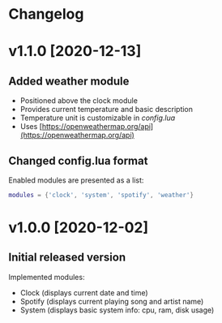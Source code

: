 # Changelog

# v1.1.0 [2020-12-13]

## Added **weather** module

- Positioned above the clock module
- Provides current temperature and basic description
- Temperature unit is customizable in *config.lua*
- Uses [https://openweathermap.org/api](https://openweathermap.org/api)

## Changed config.lua format

Enabled modules are presented as a list: 
```lua
modules = {'clock', 'system', 'spotify', 'weather'}
```


# v1.0.0 [2020-12-02]

## Initial released version

Implemented modules:
- Clock (displays current date and time)
- Spotify (displays current playing song and artist name)
- System (displays basic system info: cpu, ram, disk usage)